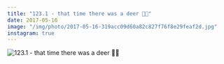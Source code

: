 ```yaml
---
title: "123.1 - that time there was a deer 🦌🌳"
date: 2017-05-16
image: "/img/photo/2017-05-16-319acc09d60a82c827f76f8e29feaf2d.jpg"
instagram: true
---
```


![123.1 - that time there was a deer 🦌🌳](/img/photo/2017-05-16-319acc09d60a82c827f76f8e29feaf2d.jpg)

